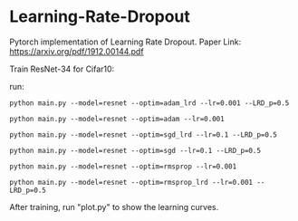# Learning-Rate-Dropout
Pytorch implementation of Learning Rate Dropout.
Paper Link: https://arxiv.org/pdf/1912.00144.pdf

Train ResNet-34 for Cifar10:

run:

    python main.py --model=resnet --optim=adam_lrd --lr=0.001 --LRD_p=0.5

    python main.py --model=resnet --optim=adam --lr=0.001

    python main.py --model=resnet --optim=sgd_lrd --lr=0.1 --LRD_p=0.5

    python main.py --model=resnet --optim=sgd --lr=0.1 --LRD_p=0.5

    python main.py --model=resnet --optim=rmsprop --lr=0.001

    python main.py --model=resnet --optim=rmsprop_lrd --lr=0.001 --LRD_p=0.5
    
After training, run "plot.py" to show the learning curves.
